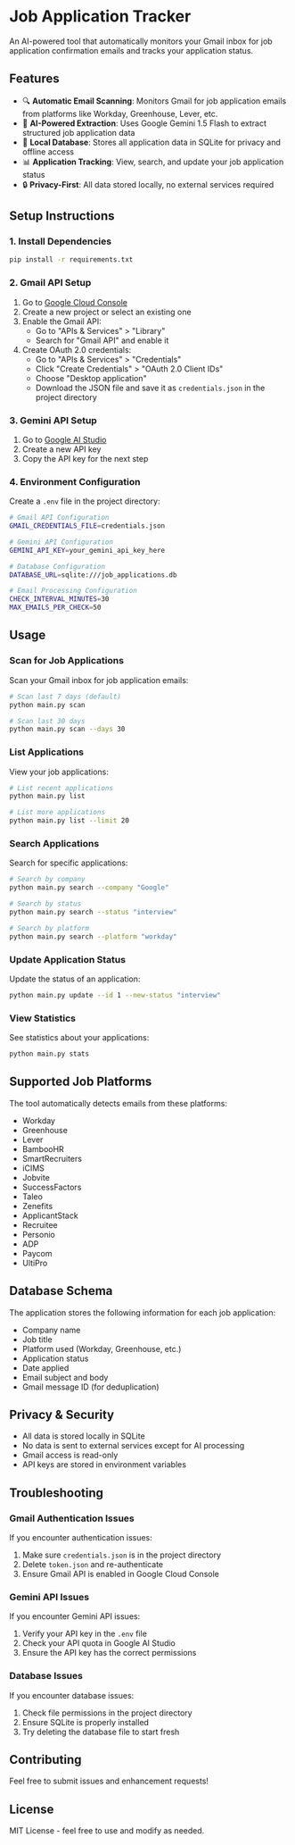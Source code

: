 # Job Application Tracker

An AI-powered tool that automatically monitors your Gmail inbox for job application confirmation emails and tracks your application status.

## Features

- 🔍 **Automatic Email Scanning**: Monitors Gmail for job application emails from platforms like Workday, Greenhouse, Lever, etc.
- 🤖 **AI-Powered Extraction**: Uses Google Gemini 1.5 Flash to extract structured job application data
- 💾 **Local Database**: Stores all application data in SQLite for privacy and offline access
- 📊 **Application Tracking**: View, search, and update your job application status
- 🔒 **Privacy-First**: All data stored locally, no external services required

## Setup Instructions

### 1. Install Dependencies

```bash
pip install -r requirements.txt
```

### 2. Gmail API Setup

1. Go to [Google Cloud Console](https://console.cloud.google.com/)
2. Create a new project or select an existing one
3. Enable the Gmail API:
   - Go to "APIs & Services" > "Library"
   - Search for "Gmail API" and enable it
4. Create OAuth 2.0 credentials:
   - Go to "APIs & Services" > "Credentials"
   - Click "Create Credentials" > "OAuth 2.0 Client IDs"
   - Choose "Desktop application"
   - Download the JSON file and save it as `credentials.json` in the project directory

### 3. Gemini API Setup

1. Go to [Google AI Studio](https://aistudio.google.com/)
2. Create a new API key
3. Copy the API key for the next step

### 4. Environment Configuration

Create a `.env` file in the project directory:

```bash
# Gmail API Configuration
GMAIL_CREDENTIALS_FILE=credentials.json

# Gemini API Configuration
GEMINI_API_KEY=your_gemini_api_key_here

# Database Configuration
DATABASE_URL=sqlite:///job_applications.db

# Email Processing Configuration
CHECK_INTERVAL_MINUTES=30
MAX_EMAILS_PER_CHECK=50
```

## Usage

### Scan for Job Applications

Scan your Gmail inbox for job application emails:

```bash
# Scan last 7 days (default)
python main.py scan

# Scan last 30 days
python main.py scan --days 30
```

### List Applications

View your job applications:

```bash
# List recent applications
python main.py list

# List more applications
python main.py list --limit 20
```

### Search Applications

Search for specific applications:

```bash
# Search by company
python main.py search --company "Google"

# Search by status
python main.py search --status "interview"

# Search by platform
python main.py search --platform "workday"
```

### Update Application Status

Update the status of an application:

```bash
python main.py update --id 1 --new-status "interview"
```

### View Statistics

See statistics about your applications:

```bash
python main.py stats
```

## Supported Job Platforms

The tool automatically detects emails from these platforms:

- Workday
- Greenhouse
- Lever
- BambooHR
- SmartRecruiters
- iCIMS
- Jobvite
- SuccessFactors
- Taleo
- Zenefits
- ApplicantStack
- Recruitee
- Personio
- ADP
- Paycom
- UltiPro

## Database Schema

The application stores the following information for each job application:

- Company name
- Job title
- Platform used (Workday, Greenhouse, etc.)
- Application status
- Date applied
- Email subject and body
- Gmail message ID (for deduplication)

## Privacy & Security

- All data is stored locally in SQLite
- No data is sent to external services except for AI processing
- Gmail access is read-only
- API keys are stored in environment variables

## Troubleshooting

### Gmail Authentication Issues

If you encounter authentication issues:

1. Make sure `credentials.json` is in the project directory
2. Delete `token.json` and re-authenticate
3. Ensure Gmail API is enabled in Google Cloud Console

### Gemini API Issues

If you encounter Gemini API issues:

1. Verify your API key in the `.env` file
2. Check your API quota in Google AI Studio
3. Ensure the API key has the correct permissions

### Database Issues

If you encounter database issues:

1. Check file permissions in the project directory
2. Ensure SQLite is properly installed
3. Try deleting the database file to start fresh

## Contributing

Feel free to submit issues and enhancement requests!

## License

MIT License - feel free to use and modify as needed.
